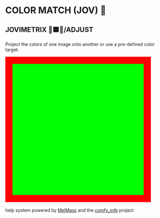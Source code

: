 # COLOR MATCH (JOV) 💞
## JOVIMETRIX 🔺🟩🔵/ADJUST
<p>Project the colors of one image  onto another or use a pre-defined color target.</p>

![](https://raw.githubusercontent.com/Amorano/Jovimetrix-examples/master/node/COLOR%20MATCH/COLOR%20MATCH.gif)

help system powered by [MelMass](https://github.com/melMass) and the [comfy_mtb](https://github.com/melMass/comfy_mtb) project